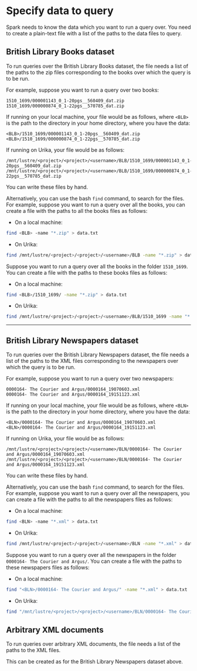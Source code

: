 # Specify data to query

Spark needs to know the data which you want to run a query over. You need to create a plain-text file with a list of the paths to the data files to query.

## British Library Books dataset 

To run queries over the British Library Books dataset, the file needs a list of the paths to the zip files corresponding to the books over which the query is to be run.

For example, suppose you want to run a query over two books:

```
1510_1699/000001143_0_1-20pgs__560409_dat.zip
1510_1699/000000874_0_1-22pgs__570785_dat.zip
```

If running on your local machine, your file would be as follows, where `<BLB>` is the path to the directory in your home directory, where you have the data:

```
<BLB>/1510_1699/000001143_0_1-20pgs__560409_dat.zip
<BLB>/1510_1699/000000874_0_1-22pgs__570785_dat.zip
```

If running on Urika, your file would be as follows:

```
/mnt/lustre/<project>/<project>/<username>/BLB/1510_1699/000001143_0_1-20pgs__560409_dat.zip
/mnt/lustre/<project>/<project>/<username>/BLB/1510_1699/000000874_0_1-22pgs__570785_dat.zip
```

You can write these files by hand.

Alternatively, you can use the bash `find` command, to search for the files. For example, suppose you want to run a query over all the books, you can create a file with the paths to all the books files as follows:

* On a local machine:

```bash
find <BLB> -name "*.zip" > data.txt
```

* On Urika:

```bash
find /mnt/lustre/<project>/<project>/<username>/BLB -name "*.zip" > data.txt
```

Suppose you want to run a query over all the books in the folder `1510_1699`. You can create a file with the paths to these books files as follows:

* On a local machine:

```bash
find <BLB>/1510_1699/ -name "*.zip" > data.txt
```

* On Urika:

```bash
find /mnt/lustre/<project>/<project>/<username>/BLB/1510_1699 -name "*.zip" > data.txt
```

---

## British Library Newspapers dataset 

To run queries over the British Library Newspapers dataset, the file needs a list of the paths to the XML files corresponding to the newspapers over which the query is to be run.

For example, suppose you want to run a query over two newspapers:

```
0000164- The Courier and Argus/0000164_19070603.xml
0000164- The Courier and Argus/0000164_19151123.xml
```

If running on your local machine, your file would be as follows, where `<BLN>` is the path to the directory in your home directory, where you have the data:

```
<BLN>/0000164- The Courier and Argus/0000164_19070603.xml
<BLN>/0000164- The Courier and Argus/0000164_19151123.xml
```

If running on Urika, your file would be as follows:

```
/mnt/lustre/<project>/<project>/<username>/BLN/0000164- The Courier and Argus/0000164_19070603.xml
/mnt/lustre/<project>/<project>/<username>/BLN/0000164- The Courier and Argus/0000164_19151123.xml
```

You can write these files by hand.

Alternatively, you can use the bash `find` command, to search for the files. For example, suppose you want to run a query over all the newspapers, you can create a file with the paths to all the newspapers files as follows:

* On a local machine:

```bash
find <BLN> -name "*.xml" > data.txt
```

* On Urika:

```bash
find /mnt/lustre/<project>/<project>/<username>/BLN -name "*.xml" > data.txt
```

Suppose you want to run a query over all the newspapers in the folder `0000164- The Courier and Argus/`. You can create a file with the paths to these newspapers files as follows:

* On a local machine:

```bash
find "<BLN>/0000164- The Courier and Argus/" -name "*.xml" > data.txt
```

* On Urika:

```bash
find "/mnt/lustre/<project>/<project>/<username>/BLN/0000164- The Courier and Argus/" -name "*.xml" > data.txt
```

## Arbitrary XML documents

To run queries over arbitrary XML documents, the file needs a list of the paths to the XML files.

This can be created as for the British Library Newspapers dataset above.
